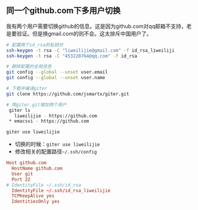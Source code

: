## 同一个github.com下多用户切换
我有两个用户需要切换github的信息。这是因为github.com对qq邮箱不支持，老是要验证。但是换gmail.com的则不会。这太排斥中国用户了。

```bash
# 配置两个id_rsa的私钥对
ssh-keygen -t rsa -C "liweilijie@gmail.com" -f id_rsa_liweiliji
ssh-keygen -t rsa -C "453220764@qq.com" -f id_rsa

# 删除配置的全局信息
git config --global --unset user.email
git config --global --unset user.name

# 下载并编译giter
git clone https://github.com/jsmartx/giter.git

# 用giter.git增加两个用户
 giter ls
   liweilijie - https://github.com
 * emacsvi - https://github.com

giter use liweilijie

```

- 切换的时候：`giter use liweilijie`
- 修改相关的配置路径`~/.ssh/config`
```toml
Host github.com
  HostName github.com
  User git
  Port 22
# IdentityFile ~/.ssh/id_rsa
  IdentityFile ~/.ssh/id_rsa_liweilijie
  TCPKeepAlive yes
  IdentitiesOnly yes
```
